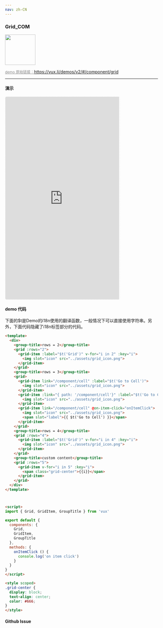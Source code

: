 ```yaml
---
nav: zh-CN
---
```



### Grid_COM

<img width="100" src="http://qr.topscan.com/api.php?text=https%3A%2F%2Fvux.li%2Fdemos%2Fv2%2F%23%2Fcomponent%2Fgrid"/>

<a href="https://vux.li/demos/v2/#/component/grid" target="_blank" style="font-size:12px;color:#888;">demo 原始链接：https://vux.li/demos/v2/#/component/grid</a>



---

#### 演示

 <div style="width:377px;height:667px;display:inline-block;border:1px dashed #ececec;border-radius:5px;overflow:hidden;">
   <iframe src="https://vux.li/demos/v2/#/component/grid" width="375" height="667" border="0" frameborder="0"></iframe>
 </div>

#### demo 代码

<p class="tip">下面的$t是Demo的i18n使用的翻译函数，一般情况下可以直接使用字符串。另外，下面代码隐藏了i18n标签部分的代码。</p>

``` html
<template>
  <div>
    <group-title>rows = 2</group-title>
    <grid :rows="2">
      <grid-item :label="$t('Grid')" v-for="i in 2" :key="i">
        <img slot="icon" src="../assets/grid_icon.png">
      </grid-item>
    </grid>
    <group-title>rows = 3</group-title>
    <grid>
      <grid-item link="/component/cell" :label="$t('Go to Cell')">
        <img slot="icon" src="../assets/grid_icon.png">
      </grid-item>
      <grid-item :link="{ path: '/component/cell'}" :label="$t('Go to Cell')">
        <img slot="icon" src="../assets/grid_icon.png">
      </grid-item>
      <grid-item link="/component/cell" @on-item-click="onItemClick">
        <img slot="icon" src="../assets/grid_icon.png">
        <span slot="label">{{ $t('Go to Cell') }}</span>
      </grid-item>
    </grid>
    <group-title>rows = 4</group-title>
    <grid :rows="4">
      <grid-item :label="$t('Grid')" v-for="i in 4" :key="i">
        <img slot="icon" src="../assets/grid_icon.png">
      </grid-item>
    </grid>
    <group-title>custom content</group-title>
    <grid :rows="5">
      <grid-item v-for="i in 5" :key="i">
        <span class="grid-center">{{i}}</span>
      </grid-item>
    </grid>
  </div>
</template>



<script>
import { Grid, GridItem, GroupTitle } from 'vux'

export default {
  components: {
    Grid,
    GridItem,
    GroupTitle
  },
  methods: {
    onItemClick () {
      console.log('on item click')
    }
  }
}
</script>

<style scoped>
.grid-center {
  display: block;
  text-align: center;
  color: #666;
}
</style>

```


#### Github Issue